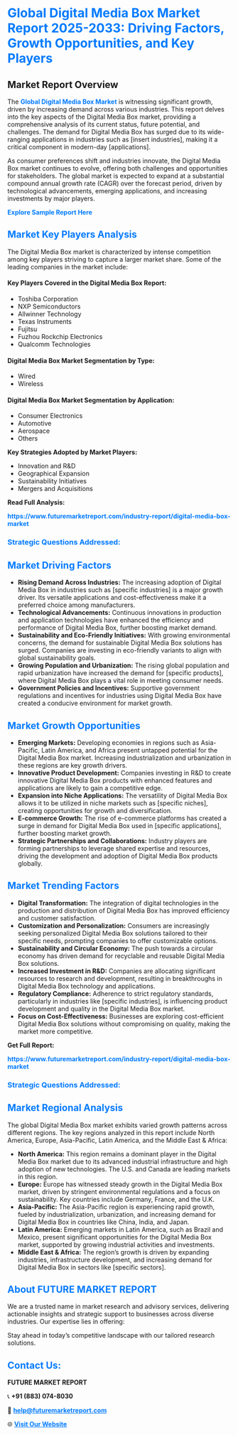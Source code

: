 <h1 style="color: #007BFF;">Global Digital Media Box Market Report 2025-2033: Driving Factors, Growth Opportunities, and Key Players</h1>

<section id="overview">
<h2>Market Report Overview</h2>
<p>The <a href="https://www.futuremarketreport.com/industry-report/digital-media-box-market" style="color: #007BFF; text-decoration: none;"><strong>Global Digital Media Box Market</strong></a> is witnessing significant growth, driven by increasing demand across various industries. This report delves into the key aspects of the Digital Media Box market, providing a comprehensive analysis of its current status, future potential, and challenges. The demand for Digital Media Box has surged due to its wide-ranging applications in industries such as [insert industries], making it a critical component in modern-day [applications].</p>
<p>As consumer preferences shift and industries innovate, the Digital Media Box market continues to evolve, offering both challenges and opportunities for stakeholders. The global market is expected to expand at a substantial compound annual growth rate (CAGR) over the forecast period, driven by technological advancements, emerging applications, and increasing investments by major players.</p>
</section>

<section id="overview">
<p><a href="https://www.futuremarketreport.com/request-sample/reportId=75963" style="color: #007BFF; text-decoration: none;"><strong>Explore Sample Report Here</strong></a></p>
</section>

<section id="key-players">
<h2 style="color: #007BFF;">Market Key Players Analysis</h2>
<p>The Digital Media Box market is characterized by intense competition among key players striving to capture a larger market share. Some of the leading companies in the market include:</p>
<h4>Key Players Covered in the Digital Media Box Report:</h4>
<ul><li>Toshiba Corporation</li><li>NXP Semiconductors</li><li>Allwinner Technology</li><li>Texas Instruments</li><li>Fujitsu</li><li>Fuzhou Rockchip Electronics</li><li>Qualcomm Technologies</li></ul>
<h4>Digital Media Box Market Segmentation by Type:</h4>
<ul><li>Wired</li><li>Wireless</li></ul>

<h4>Digital Media Box Market Segmentation by Application:</h4>
<ul><li>Consumer Electronics</li><li>Automotive</li><li>Aerospace</li><li>Others</li></ul>
<p><strong>Key Strategies Adopted by Market Players:</strong></p>
<ul>
<li>Innovation and R&D</li>
<li>Geographical Expansion</li>
<li>Sustainability Initiatives</li>
<li>Mergers and Acquisitions</li>
</ul>
</section>

<section>
<p><strong>Read Full Analysis: </strong></p><a href="https://www.futuremarketreport.com/industry-report/digital-media-box-market" style="color: #007BFF; text-decoration: none;"><strong>https://www.futuremarketreport.com/industry-report/digital-media-box-market</strong></a>
<h3 style="color: #007BFF;">Strategic Questions Addressed:</h3>
</section>

<section id="driving-factors">
<h2 style="color: #007BFF;">Market Driving Factors</h2>
<ul>
<li><strong>Rising Demand Across Industries:</strong> The increasing adoption of Digital Media Box in industries such as [specific industries] is a major growth driver. Its versatile applications and cost-effectiveness make it a preferred choice among manufacturers.</li>
<li><strong>Technological Advancements:</strong> Continuous innovations in production and application technologies have enhanced the efficiency and performance of Digital Media Box, further boosting market demand.</li>
<li><strong>Sustainability and Eco-Friendly Initiatives:</strong> With growing environmental concerns, the demand for sustainable Digital Media Box solutions has surged. Companies are investing in eco-friendly variants to align with global sustainability goals.</li>
<li><strong>Growing Population and Urbanization:</strong> The rising global population and rapid urbanization have increased the demand for [specific products], where Digital Media Box plays a vital role in meeting consumer needs.</li>
<li><strong>Government Policies and Incentives:</strong> Supportive government regulations and incentives for industries using Digital Media Box have created a conducive environment for market growth.</li>
</ul>
</section>

<section id="growth-opportunities">
<h2 style="color: #007BFF;">Market Growth Opportunities</h2>
<ul>
<li><strong>Emerging Markets:</strong> Developing economies in regions such as Asia-Pacific, Latin America, and Africa present untapped potential for the Digital Media Box market. Increasing industrialization and urbanization in these regions are key growth drivers.</li>
<li><strong>Innovative Product Development:</strong> Companies investing in R&D to create innovative Digital Media Box products with enhanced features and applications are likely to gain a competitive edge.</li>
<li><strong>Expansion into Niche Applications:</strong> The versatility of Digital Media Box allows it to be utilized in niche markets such as [specific niches], creating opportunities for growth and diversification.</li>
<li><strong>E-commerce Growth:</strong> The rise of e-commerce platforms has created a surge in demand for Digital Media Box used in [specific applications], further boosting market growth.</li>
<li><strong>Strategic Partnerships and Collaborations:</strong> Industry players are forming partnerships to leverage shared expertise and resources, driving the development and adoption of Digital Media Box products globally.</li>
</ul>
</section>

<section id="trending-factors">
<h2 style="color: #007BFF;">Market Trending Factors</h2>
<ul>
<li><strong>Digital Transformation:</strong> The integration of digital technologies in the production and distribution of Digital Media Box has improved efficiency and customer satisfaction.</li>
<li><strong>Customization and Personalization:</strong> Consumers are increasingly seeking personalized Digital Media Box solutions tailored to their specific needs, prompting companies to offer customizable options.</li>
<li><strong>Sustainability and Circular Economy:</strong> The push towards a circular economy has driven demand for recyclable and reusable Digital Media Box solutions.</li>
<li><strong>Increased Investment in R&D:</strong> Companies are allocating significant resources to research and development, resulting in breakthroughs in Digital Media Box technology and applications.</li>
<li><strong>Regulatory Compliance:</strong> Adherence to strict regulatory standards, particularly in industries like [specific industries], is influencing product development and quality in the Digital Media Box market.</li>
<li><strong>Focus on Cost-Effectiveness:</strong> Businesses are exploring cost-efficient Digital Media Box solutions without compromising on quality, making the market more competitive.</li>
</ul>
</section>

<section>
<p><strong>Get Full Report: </strong></p><a href="https://www.futuremarketreport.com/industry-report/digital-media-box-market" style="color: #007BFF; text-decoration: none;"><strong>https://www.futuremarketreport.com/industry-report/digital-media-box-market</strong></a>
<h3 style="color: #007BFF;">Strategic Questions Addressed:</h3>
</section>


<section id="regional-analysis">
<h2 style="color: #007BFF;">Market Regional Analysis</h2>
<p>The global Digital Media Box market exhibits varied growth patterns across different regions. The key regions analyzed in this report include North America, Europe, Asia-Pacific, Latin America, and the Middle East & Africa:</p>
<ul>
<li><strong>North America:</strong> This region remains a dominant player in the Digital Media Box market due to its advanced industrial infrastructure and high adoption of new technologies. The U.S. and Canada are leading markets in this region.</li>
<li><strong>Europe:</strong> Europe has witnessed steady growth in the Digital Media Box market, driven by stringent environmental regulations and a focus on sustainability. Key countries include Germany, France, and the U.K.</li>
<li><strong>Asia-Pacific:</strong> The Asia-Pacific region is experiencing rapid growth, fueled by industrialization, urbanization, and increasing demand for Digital Media Box in countries like China, India, and Japan.</li>
<li><strong>Latin America:</strong> Emerging markets in Latin America, such as Brazil and Mexico, present significant opportunities for the Digital Media Box market, supported by growing industrial activities and investments.</li>
<li><strong>Middle East & Africa:</strong> The region’s growth is driven by expanding industries, infrastructure development, and increasing demand for Digital Media Box in sectors like [specific sectors].</li>
</ul>
</section>

<footer>
<h2 style="color: #007BFF;">About FUTURE MARKET REPORT</h2>
<p>We are a trusted name in market research and advisory services, delivering actionable insights and strategic support to businesses across diverse industries. Our expertise lies in offering:</p>

<p>Stay ahead in today’s competitive landscape with our tailored research solutions.</p>

<h2 style="color: #007BFF;">Contact Us:</h2>
<p><strong>FUTURE MARKET REPORT</strong></p>
<p>📞 <strong>+91 (883) 074-8030</strong></p>
<p>📧 <strong><a href="mailto:help@futuremarketreport.com" style="color: #007BFF;">help@futuremarketreport.com</a></strong></p>
<p>🌐 <strong><a href="https://www.futuremarketreport.com/" style="color: #007BFF;">Visit Our Website</a></strong></p>
</footer>